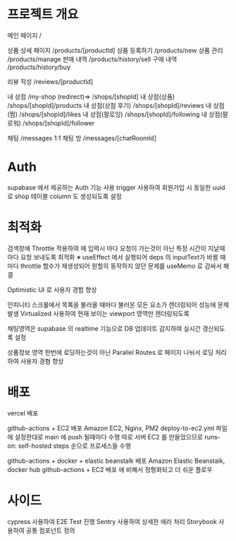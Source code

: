 # 프로젝트 개요

메인 페이지
/

상품 상세 페이지
/products/[productId]
상품 등록하기
/products/new
상품 관리
/products/manage
판매 내역
/products/history/sell
구매 내역
/products/history/buy

리뷰 작성
/reviews/[productId]

내 상점
/my-shop (redirect)=> /shops/[shopId]
내 상점(상품)
/shops/[shopId]/products
내 상점(상점 후기)
/shops/[shopId]/reviews
내 상점(찜)
/shops/[shopId]/likes
내 상점(팔로잉)
/shops/[shopId]/following
내 상점(팔로워)
/shops/[shopId]/follower

채팅
/messages
1:1 채팅 방
/messages/[chatRoomId]

# Auth

supabase 에서 제공하는 Auth 기능 사용
trigger 사용하여 회원가입 시 동일한 uuid 로 shop 테이블 column 도 생성되도록 설정

# 최적화

검색창에 Throttle 적용하여 매 입력시 마다 요청이 가는것이 아닌
특정 시간이 지날때마다 요청 보내도록 최적화
※ useEffect 에서 실행되어 deps 의 inputText가 바뀔 때 마다 throttle 함수가 재생성되어
원할히 동작하지 않던 문제를 useMemo 로 감싸서 해결

Optimistic UI 로 사용자 경험 향상

인피니티 스크롤에서 목록을 불러올 때마다 불러온 모든 요소가 렌더링되어 성능에 문제 발생
Virtualized 사용하여 현재 보이는 viewport 영역만 렌더링되도록

채팅영역은 supabase 의 realtime 기능으로 DB 업데이트 감지하여 실시간 갱신되도록 설정

상품정보 영역 한번에 로딩하는것이 아닌 Parallel Routes 로 페이지 나눠서 로딩 처리하여 사용자 경혐 향상

# 배포

vercel 배포

github-actions + EC2 배포
Amazon EC2, Nginx, PM2
deploy-to-ec2.yml 파일에 설정한대로 main 에 push 될때마다 수행
따로 서버 EC2 를 만들었으므로 runs-on: self-hosted
steps 순으로 프로세스들 수행

github-actions + docker + elastic beanstalk 배포
Amazon Elastic Beanstalk, docker hub
github-actions + EC2 배포 에 비해서 정형화되고 더 쉬운 플로우

# 사이드

cypress 사용하여 E2E Test 진행
Sentry 사용하여 상세한 에러 처리
Storybook 사용하여 공통 컴포넌트 정의
